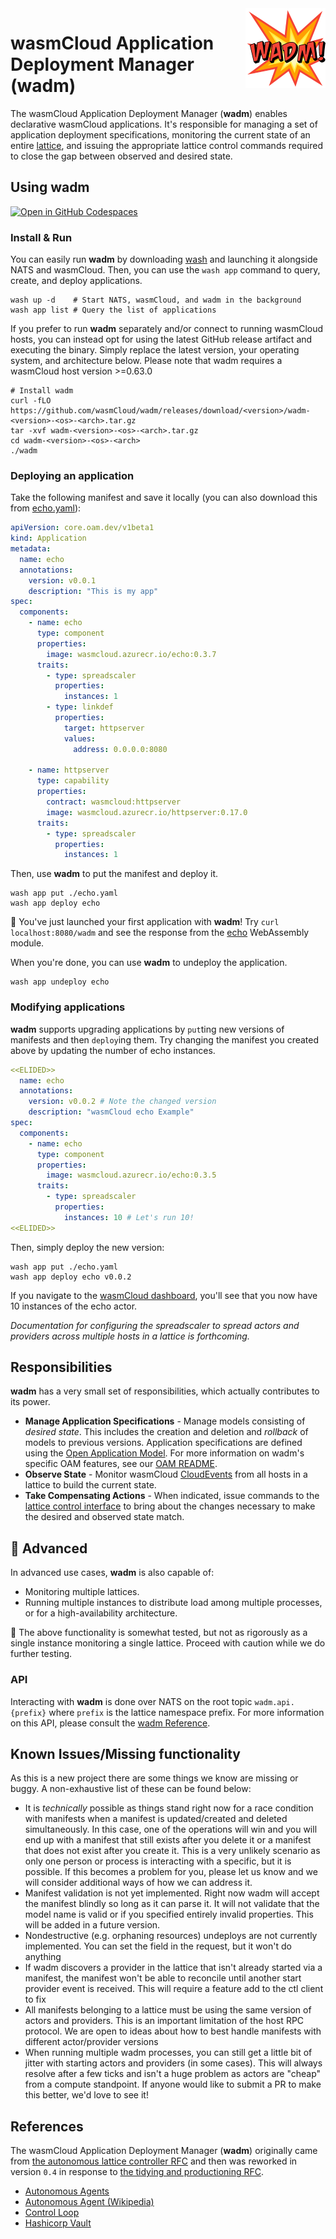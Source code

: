 <img align="right" src="./static/images/wadm_128.png" alt="wadm logo" />

# wasmCloud Application Deployment Manager (wadm)

The wasmCloud Application Deployment Manager (**wadm**) enables declarative wasmCloud applications.
It's responsible for managing a set of application deployment specifications, monitoring the current
state of an entire [lattice](https://wasmcloud.com/docs/reference/lattice/), and issuing the
appropriate lattice control commands required to close the gap between observed and desired state.

## Using wadm

[![Open in GitHub Codespaces](https://github.com/codespaces/badge.svg)](https://github.com/codespaces/new?hide_repo_select=true&ref=main&repo=401352358&machine=standardLinux32gb&location=EastUs)

### Install & Run

You can easily run **wadm** by downloading [wash](https://wasmcloud.com/docs/installation) and launching it alongside NATS and wasmCloud. Then, you can use the `wash app` command to query, create, and deploy applications.

```
wash up -d    # Start NATS, wasmCloud, and wadm in the background
wash app list # Query the list of applications
```

If you prefer to run **wadm** separately and/or connect to running wasmCloud hosts, you can instead opt for using the latest GitHub release artifact and executing the binary. Simply replace the latest version, your operating system, and architecture below. Please note that wadm requires a wasmCloud host version >=0.63.0

```
# Install wadm
curl -fLO https://github.com/wasmCloud/wadm/releases/download/<version>/wadm-<version>-<os>-<arch>.tar.gz
tar -xvf wadm-<version>-<os>-<arch>.tar.gz
cd wadm-<version>-<os>-<arch>
./wadm
```

### Deploying an application

Take the following manifest and save it locally (you can also download this from
[echo.yaml](./oam/echo.yaml)):

```yaml
apiVersion: core.oam.dev/v1beta1
kind: Application
metadata:
  name: echo
  annotations:
    version: v0.0.1
    description: "This is my app"
spec:
  components:
    - name: echo
      type: component
      properties:
        image: wasmcloud.azurecr.io/echo:0.3.7
      traits:
        - type: spreadscaler
          properties:
            instances: 1
        - type: linkdef
          properties:
            target: httpserver
            values:
              address: 0.0.0.0:8080

    - name: httpserver
      type: capability
      properties:
        contract: wasmcloud:httpserver
        image: wasmcloud.azurecr.io/httpserver:0.17.0
      traits:
        - type: spreadscaler
          properties:
            instances: 1
```

Then, use **wadm** to put the manifest and deploy it.

```
wash app put ./echo.yaml
wash app deploy echo
```

🎉 You've just launched your first application with **wadm**! Try `curl localhost:8080/wadm` and see
the response from the [echo](https://github.com/wasmCloud/examples/tree/main/actor/echo) WebAssembly
module.

When you're done, you can use **wadm** to undeploy the application.

```
wash app undeploy echo
```

### Modifying applications

**wadm** supports upgrading applications by `put`ting new versions of manifests and then `deploy`ing
them. Try changing the manifest you created above by updating the number of echo instances.

```yaml
<<ELIDED>>
  name: echo
  annotations:
    version: v0.0.2 # Note the changed version
    description: "wasmCloud echo Example"
spec:
  components:
    - name: echo
      type: component
      properties:
        image: wasmcloud.azurecr.io/echo:0.3.5
      traits:
        - type: spreadscaler
          properties:
            instances: 10 # Let's run 10!
<<ELIDED>>
```

Then, simply deploy the new version:

```
wash app put ./echo.yaml
wash app deploy echo v0.0.2
```

If you navigate to the [wasmCloud dashboard](http://localhost:4000/), you'll see that you now have
10 instances of the echo actor.

_Documentation for configuring the spreadscaler to spread actors and providers across multiple hosts
in a lattice is forthcoming._

## Responsibilities

**wadm** has a very small set of responsibilities, which actually contributes to its power.

- **Manage Application Specifications** - Manage models consisting of _desired state_. This includes
  the creation and deletion and _rollback_ of models to previous versions. Application
  specifications are defined using the [Open Application Model](https://oam.dev/). For more
  information on wadm's specific OAM features, see our [OAM README](./oam/README.md).
- **Observe State** - Monitor wasmCloud [CloudEvents](https://cloudevents.io/) from all hosts in a
  lattice to build the current state.
- **Take Compensating Actions** - When indicated, issue commands to the [lattice control
  interface](https://github.com/wasmCloud/interfaces/tree/main/lattice-control) to bring about the
  changes necessary to make the desired and observed state match.

## 🚧 Advanced

In advanced use cases, **wadm** is also capable of:

- Monitoring multiple lattices.
- Running multiple instances to distribute load among multiple processes, or for a high-availability
  architecture.

🚧 The above functionality is somewhat tested, but not as rigorously as a single instance monitoring
a single lattice. Proceed with caution while we do further testing.

### API

Interacting with **wadm** is done over NATS on the root topic `wadm.api.{prefix}` where `prefix` is
the lattice namespace prefix. For more information on this API, please consult the [wadm
Reference](https://wasmcloud.dev/reference/wadm).

## Known Issues/Missing functionality

As this is a new project there are some things we know are missing or buggy. A non-exhaustive list
of these can be found below:

- It is _technically_ possible as things stand right now for a race condition with manifests when a
  manifest is updated/created and deleted simultaneously. In this case, one of the operations will
  win and you will end up with a manifest that still exists after you delete it or a manifest that
  does not exist after you create it. This is a very unlikely scenario as only one person or process
  is interacting with a specific, but it is possible. If this becomes a problem for you, please let
  us know and we will consider additional ways of how we can address it.
- Manifest validation is not yet implemented. Right now wadm will accept the manifest blindly so
  long as it can parse it. It will not validate that the model name is valid or if you specified
  entirely invalid properties. This will be added in a future version.
- Nondestructive (e.g. orphaning resources) undeploys are not currently implemented. You can set the
  field in the request, but it won't do anything
- If wadm discovers a provider in the lattice that isn't already started via a manifest, the
  manifest won't be able to reconcile until another start provider event is received. This will
  require a feature add to the ctl client to fix
- All manifests belonging to a lattice must be using the same version of actors and providers. This
  is an important limitation of the host RPC protocol. We are open to ideas about how to best handle
  manifests with different actor/provider versions
- When running multiple wadm processes, you can still get a little bit of jitter with starting
  actors and providers (in some cases). This will always resolve after a few ticks and isn't a huge
  problem as actors are "cheap" from a compute standpoint. If anyone would like to submit a PR to
  make this better, we'd love to see it!

## References

The wasmCloud Application Deployment Manager (**wadm**) originally came from [the autonomous lattice
controller RFC](https://github.com/wasmCloud/wasmcloud-otp/issues/177) and then was reworked in
version `0.4` in response to [the tidying and productioning
RFC](https://github.com/wasmCloud/wadm/issues/40).

- [Autonomous Agents](https://www.sciencedirect.com/topics/computer-science/autonomous-agent)
- [Autonomous Agent (Wikipedia)](https://en.wikipedia.org/wiki/Autonomous_agent)
- [Control Loop](https://en.wikipedia.org/wiki/Control_loop)
- [Hashicorp Vault](https://www.vaultproject.io/)
